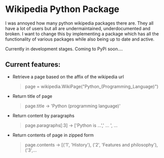 # Wikipedia Python Package

I was annoyed how many python wikipedia packages there are. They all have a lot of users but all are undermaintained, underdocumented and broken. I want to change this by implementing a package which has all the functionality of various packages while also being up to date and active.

Currently in development stages. Coming to PyPi soon....

## Current features:

- Retrieve a page based on the affix of the wikipedia url

    > page = wikipedia.WikiPage("Python_(Programming_Language)")

- Return title of page

    > page.title -> 'Python (programming language)'

- Return content by paragraphs

    > page.paragraphs[:3] -> ['Python is ...',' ... ', ...

- Return contents of page in zipped form

    > page.contents -> [('1', 'History'), ('2', 'Features and philosophy'), ('3',...

